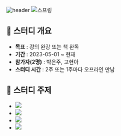 ![header](https://capsule-render.vercel.app/api?type=transparent&color=auto&height=300&section=header&text=Spring%20Study&fontSize=90)
![스프링](https://github.com/abhisheknaiidu/abhisheknaiidu/blob/master/code.gif)

## :triangular_flag_on_post:  스터디 개요
* **목표** : 강의 완강 또는 책 완독
* **기간** : 2023-05-01 ~ 현재
* **참가자(2명)** : 박은주, 고현아
* **스터디 시간** : 2주 또는 1주마다 오프라인 만남

## :triangular_flag_on_post:  스터디 주제
+ <img src="https://img.shields.io/badge/JAVA-007396?style=flat-square&logo=Java&logoColor=white"/>
+ <img src="https://img.shields.io/badge/Spring-6DB33F?style=flat-square&logo=Spring&logoColor=white"/>
+ <img src="https://img.shields.io/badge/JPA-6DB33F?style=flat-square&logo=JPA&logoColor=white"/>
+ <img src="https://img.shields.io/badge/Spring Data JPA-6DB33F?style=flat-square&logo=Spring Data JPA&logoColor=white"/>
